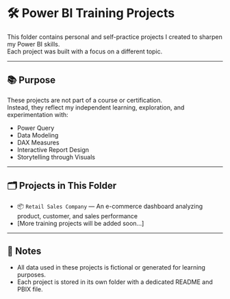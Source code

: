 # 🛠️ Power BI Training Projects

This folder contains personal and self-practice projects I created to sharpen my Power BI skills.  
Each project was built with a focus on a different topic.

---

## 📚 Purpose

These projects are not part of a course or certification.  
Instead, they reflect my independent learning, exploration, and experimentation with:

- Power Query
- Data Modeling
- DAX Measures
- Interactive Report Design
- Storytelling through Visuals

---

## 🗂️ Projects in This Folder

- 📦 `Retail Sales Company` — An e-commerce dashboard analyzing product, customer, and sales performance  
- [More training projects will be added soon...]

---

## 📝 Notes

- All data used in these projects is fictional or generated for learning purposes.
- Each project is stored in its own folder with a dedicated README and PBIX file.

